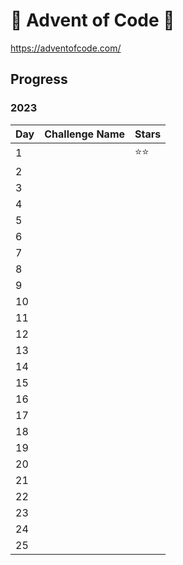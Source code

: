 # 🎄 Advent of Code 🎄

https://adventofcode.com/

## Progress

### 2023

| Day | Challenge Name          | Stars |
| --- | ----------------------- | ----- |
| 1   |                         | ⭐⭐  |
| 2   |                         |       |
| 3   |                         |       |
| 4   |                         |       |
| 5   |                         |       |
| 6   |                         |       |
| 7   |                         |       |
| 8   |                         |       |
| 9   |                         |       |
| 10  |                         |       |
| 11  |                         |       |
| 12  |                         |       |
| 13  |                         |       |
| 14  |                         |       |
| 15  |                         |       |
| 16  |                         |       |
| 17  |                         |       |
| 18  |                         |       |
| 19  |                         |       |
| 20  |                         |       |
| 21  |                         |       |
| 22  |                         |       |
| 23  |                         |       |
| 24  |                         |       |
| 25  |                         |       |